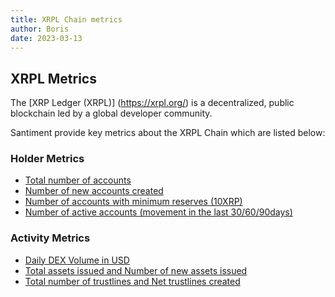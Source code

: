 ```yaml
---
title: XRPL Chain metrics
author: Boris
date: 2023-03-13
---
```


## XRPL Metrics

The [XRP Ledger (XRPL)] (https://xrpl.org/) is a decentralized, public blockchain led by a global developer community.

Santiment provide key metrics about the XRPL Chain which are listed below:

### Holder Metrics
- [Total number of accounts](/metrics/xrpl/total-number-of-accounts)
- [Number of new accounts created](/metrics/network-growth/)
- [Number of accounts with minimum reserves (10XRP)](/metrics/xrpl/number-of-accounts-with-minimum-reserves)
- [Number of active accounts (movement in the last 30/60/90days)](/metrics/xrpl/number-of-active-accounts)

### Activity Metrics
- [Daily DEX Volume in USD](/metrics/xrpl/daily-dex-volume-in-usd)
- [Total assets issued and Number of new assets issued](/metrics/xrpl/assets-issued)
- [Total number of trustlines and Net trustlines created](/metrics/xrpl/trustline-count)